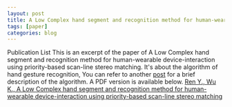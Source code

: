 ```yaml
---
layout: post
title: A Low Complex hand segment and recognition method for human-wearable device-interaction using priority-based scan-line stereo matching
tags: [paper]
categories: blog
---
```


Publication List
This is an excerpt of the paper of A Low Complex hand segment and recognition method for human-wearable device-interaction using priority-based scan-line stereo matching. It's about the algorithm of hand gesture recognition, You can refer to another [post](http://imkaywu.com/2014/01/16/Hand-gesture-recognition.html) for a brief description of the algorithm. A PDF version is available below.
[Ren Y., Wu K., A Low Complex hand segment and recognition method for human-wearable device-interaction using priority-based scan-line stereo matching](http://imkaywu.com/paper.pdf)